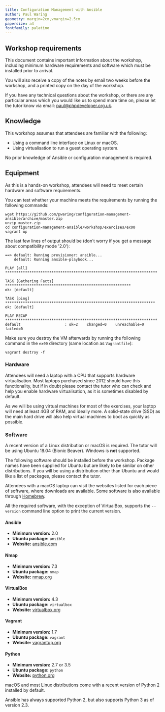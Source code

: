 ```yaml
---
title: Configuration Management with Ansible
author: Paul Waring
geometry: margin=2cm,vmargin=2.5cm
papersize: a4
fontfamily: palatino
---
```


## Workshop requirements

This document contains important information about the workshop, including
minimum hardware requirements and software which must be installed prior to
arrival.

You will also receive a copy of the notes by email two weeks before the
workshop, and a printed copy on the day of the workshop.

If you have any technical questions about the workshop, or there are any
particular areas which you would like us to spend more time on, please let the
tutor know via email: [paul@phpdeveloper.org.uk](mailto:paul@phpdeveloper.org.uk).

## Knowledge

This workshop assumes that attendees are familiar with the following:

 * Using a command line interface on Linux or macOS.
 * Using virtualisation to run a guest operating system.

No prior knowledge of Ansible or configuration management is required.

## Equipment

As this is a hands-on workshop, attendees will need to meet certain hardware
and software requirements.

You can test whether your machine meets the requirements by running the
following commands:

```
wget https://github.com/pwaring/configuration-management-ansible/archive/master.zip
unzip master.zip
cd configuration-management-ansible/workshop/exercises/ex00
vagrant up
```

The last few lines of output should be (don't worry if you get a message about
compatibility mode '2.0'):

```
==> default: Running provisioner: ansible...
    default: Running ansible-playbook...

PLAY [all] *********************************************************************

TASK [Gathering Facts] *********************************************************
ok: [default]

TASK [ping] ********************************************************************
ok: [default]

PLAY RECAP *********************************************************************
default                    : ok=2    changed=0    unreachable=0    failed=0  
```

Make sure you destroy the VM afterwards by running the following command in
the `ex00` directory (same location as `Vagrantfile`):

```
vagrant destroy -f
```

### Hardware

Attendees will need a laptop with a CPU that supports hardware virtualisation.
Most laptops purchased since 2012 should have this functionality, but if in
doubt please contact the tutor who can check and help you enable hardware
virtualisation, as it is sometimes disabled by default.

As we will be using virtual machines for most of the exercises, your laptop will
need at least 4GB of RAM, and ideally more. A solid-state drive (SSD) as the
main hard drive will also help virtual machines to boot as quickly as possible.

### Software

A recent version of a Linux distribution or macOS is required. The tutor will
be using Ubuntu 18.04 (Bionic Beaver). Windows is **not** supported.

The following software should be installed before the workshop. Package names
have been supplied for Ubuntu but are likely to be similar on other
distributions. If you will be using a distribution other than Ubuntu and would
like a list of packages, please contact the tutor.

Attendees with a macOS laptop can visit the websites listed for each piece
of software, where downloads are available. Some software is also available
through [Homebrew](https://brew.sh/).

All the required software, with the exception of VirtualBox, supports the
`--version` command line option to print the current version.

#### Ansible

  * **Minimum version:** 2.0
  * **Ubuntu package:** `ansible`
  * **Website:** [ansible.com](https://www.ansible.com/)

#### Nmap

  * **Minimum version:** 7.3
  * **Ubuntu package:** `nmap`
  * **Website:** [nmap.org](https://nmap.org/)

#### VirtualBox

  * **Minimum version:** 4.3
  * **Ubuntu package:** `virtualbox`
  * **Website:** [virtualbox.org](https://www.virtualbox.org/)

#### Vagrant

* **Minimum version:** 1.7
* **Ubuntu package:** `vagrant`
* **Website:** [vagrantup.org](https://www.vagrantup.com/)

#### Python

* **Minimum version:** 2.7 or 3.5
* **Ubuntu package:** `python`
* **Website:** [python.org](https://www.python.org/)

macOS and most Linux distributions come with a recent version of Python 2
installed by default.

Ansible has always supported Python 2, but also supports Python 3 as of version
2.3.
